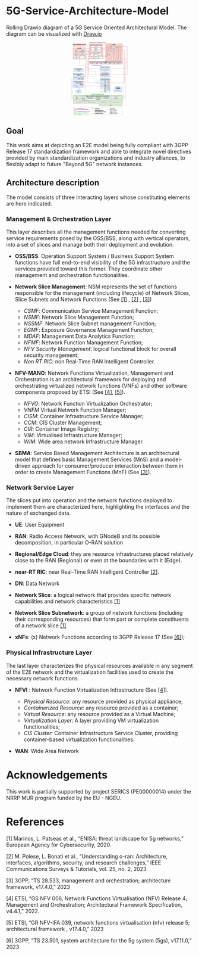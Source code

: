 # 5G-Service-Architecture-Model
Rolling Drawio diagram of a 5G Service Oriented Architectural Model. The diagram can be visualized with [Draw.io](https://www.drawio.com/blog/edit-diagrams-with-github-dev)


<img src="./5G-Architecture_Model.jpg"  style="width:30%; display: block; margin-left: auto; margin-right: auto;"> 

## Goal

This work aims at depicting an E2E model being fully compliant with 3GPP Release 17 standardization framework and able to integrate novel directives provided by main standardization organizations and industry alliances, to flexibly adapt to future "Beyond 5G" network instances.

## Architecture description

The model consists of three interacting layers whose constituting elements are here indicated.

### Management & Orchestration Layer
This layer describes all the management functions needed for converting service requirements posed by the OSS/BSS, along with vertical operators, into a set of slices and manage both their deployment and evolution.
- **OSS/BSS**: Operation Support System / Business Support System functions have full end-to-end visibility of the 5G infrastructure and the services provided toward this former. They coordinate other management and orchestration functionalities.

- **Network Slice Management**: NSM represents the set of functions responsible for the management (including lifecycle) of Network Slices, Slice Subnets and Network Functions (See [[1]](#1) , [[2]](#2) , [[3]](#3))
    - *CSMF*: Communication Service Management Function;
    - *NSMF*: Network Slice Management Function;
    - *NSSMF*: Network Slice Subnet management Function;
    - *EGMF*: Exposure Governance Management Function;
    - *MDAF*: Management Data Analytics Function;
    - *NFMF*: Network Function Management Function;
    - *NFV Security Management*: logical functional block for overall security management;
    - *Non RT RIC*: non Real-Time RAN Intelligent Controller.

- **NFV-MANO**: Network Functions Virtualization, Management and Orchestration is an architectural framework for deploying and orchestrating virtualized network functions (VNFs) and other software components proposed by ETSI (See [[4]](#4), [[5]](#5)).
    - *NFVO*: Network Function Virtualization Orchestrator;
    - *VNFM* Virtual Network Function Manager;
    - *CISM*: Container Infrastructure Service Manager;
    - *CCM*: CIS Cluster Management;
    - *CIR*: Container Image Registry;
    - *VIM*: Virtualised Infrastructure Manager;
    - *WIM*: Wide area network Infrastructure Manager.

- **SBMA**: Service Based Management Architecture is an architectural model that defines basic Management Services (MnS) and a  model-driven approach for consumer/producer interaction between them in order to create Management Functions (MnF) (See [[3]](#3)).

### Network Service Layer
The slices put into operation and the network functions deployed to implement them are characterized here, highlighting the interfaces and the nature of exchanged data.

- **UE**: User Equipment

- **RAN**: Radio Access Network, with GNodeB and its possible decomposition, in particular O-RAN solution 

- **Regional/Edge Cloud**: they are resource infrastructures placed relatively close to the RAN (Regional) or even at the boundaries with it (Edge).

- **near-RT RIC**: near Real-Time RAN Intelligent Controller [[2]](#2).

- **DN**: Data Network

- **Network Slice**: a logical network that provides specific network capabilities and
network characteristics [[1]](#1)

- **Network Slice Subnetwork**: a group of network functions (including their
corresponding resources) that form part or complete constituents of a network slice [[1]](#1)

- **xNFs**: (x) Network Functions according to 3GPP Release 17 (See [[6]](#6));

### Physical Infrastructure Layer
The last layer characterizes the physical resources available in any segment of the E2E network and the virtualization facilities used to create the necessary network functions.

- **NFVI** : Network Function Virtualization Infrastructure (See [[4]](#4)).

    - *Physical Resource*: any resource provided as physical appliance;
    - *Containerized Resource*: any resource provided as a container;
    - *Virtual Resource*: any resource provided as a Virtual Machine;
    - *Virtualization Layer*:  A layer providing VM virtualization functionalities;
    - *CIS Cluster*: Container Infrastructure Service Cluster, providing container-based virtualization functionalities.

- **WAN**: Wide Area Network


# Acknowledgements

This work is partially supported by project SERICS (PE00000014) under the NRRP MUR program funded by the EU - NGEU.


# References
<a id="1">[1]</a> 
Marinos, L. Patseas et al., 
“ENISA: threat landscape for 5g networks,” 
European Agency for Cybersecurity, 2020.

<a id="2">[2]</a>
M. Polese, L. Bonati et al., 
“Understanding o-ran: Architecture, interfaces, algorithms, security, and research challenges,” 
IEEE Communications Surveys & Tutorials, vol. 25, no. 2, 2023.

<a id="3">[3]</a>
3GPP, 
“TS 28.533, management and orchestration; architecture framework, v17.4.0,” 
2023

<a id="4">[4]</a>
ETSI, 
“GS NFV 006, Network Functions Virtualisation (NFV) Release 4; Management and Orchestration; Architectural Framework Specification, v4.4.1,” 
2022.

<a id="5">[5]</a>
ETSI, 
“GR NFV-IFA 039, network functions virtualisation (nfv) release 5; architectural framework , v17.4.0,” 
2023

<a id="6">[6]</a>
3GPP, 
“TS 23.501, system architecture for the 5g system (5gs), v17.11.0,” 
2023

